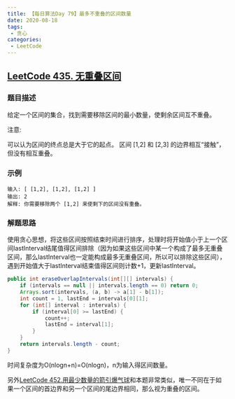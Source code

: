 ```yaml
---
title: 【每日算法Day 79】最多不重叠的区间数量
date: 2020-08-18
tags:
 - 贪心
categories:
 - LeetCode
---
```


## [LeetCode 435. 无重叠区间](https://leetcode-cn.com/problems/non-overlapping-intervals)
### 题目描述
给定一个区间的集合，找到需要移除区间的最小数量，使剩余区间互不重叠。

注意:

可以认为区间的终点总是大于它的起点。
区间 [1,2] 和 [2,3] 的边界相互“接触”，但没有相互重叠。

### 示例
```
输入: [ [1,2], [1,2], [1,2] ]
输出: 2
解释: 你需要移除两个 [1,2] 来使剩下的区间没有重叠。
```

### 解题思路
使用贪心思想，将这些区间按照结束时间进行排序，处理时将开始值小于上一个区间lastInterval结尾值得区间排除（因为如果这些区间中某一个构成了最多无重叠区间，那么lastInterval也一定能构成最多无重叠区间，所以可以排除这些区间），遇到开始值大于lastInterval结束值得区间则计数+1，更新lastInterval。
```java
public int eraseOverlapIntervals(int[][] intervals) {
    if (intervals == null || intervals.length == 0) return 0;
    Arrays.sort(intervals, (a, b) -> a[1] - b[1]);
    int count = 1, lastEnd = intervals[0][1];
    for (int[] interval : intervals) {
        if (interval[0] >= lastEnd) {
            count++;
            lastEnd = interval[1];
        }
    }
    return intervals.length - count;
}
```
时间复杂度为O(nlogn+n)=O(nlogn)，n为输入得区间数量。

另外[LeetCode 452.用最少数量的箭引爆气球](https://leetcode-cn.com/problems/minimum-number-of-arrows-to-burst-balloons)和本题非常类似，唯一不同在于如果一个区间的首边界和另一个区间的尾边界相同，那么视为重叠的区间。